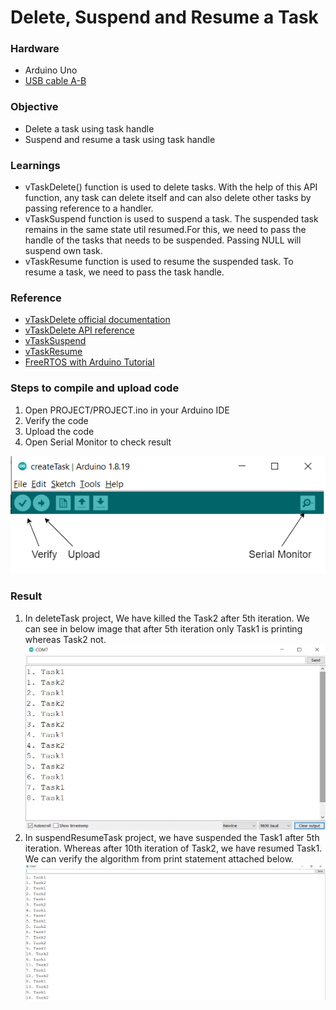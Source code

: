 # Delete, Suspend and Resume a Task
### Hardware
- Arduino Uno
- [USB cable A-B](https://www.amazon.in/USB-Cable-arduino-uno-mega/dp/B084VKTNLP/ref=pd_lpo_1?pd_rd_w=N7Qx4&content-id=amzn1.sym.6fa6e9ce-2890-49c2-bd25-c1096b5f4cf4&pf_rd_p=6fa6e9ce-2890-49c2-bd25-c1096b5f4cf4&pf_rd_r=YZ0KT4XQKZHN2RSCYX5Y&pd_rd_wg=dokhu&pd_rd_r=31a0a15f-7df9-4e6a-8f34-ae6a2ef744ce&pd_rd_i=B084VKTNLP&psc=1)
### Objective
- Delete a task using task handle
- Suspend and resume a task using task handle

### Learnings
- vTaskDelete() function is used to delete tasks. With the help of this API function, any task can delete itself and can also delete other tasks by passing reference to a handler.
- vTaskSuspend function is used to suspend a task. The suspended task remains in the same state util resumed.For this, we need to pass the handle of the tasks that needs to be suspended. Passing NULL will suspend own task.
- vTaskResume function is used to resume the suspended task. To resume a task, we need to pass the task handle.
### Reference
- [vTaskDelete official documentation](https://www.freertos.org/a00126.html)
- [vTaskDelete API reference](https://microcontrollerslab.com/freertos-arduino-how-to-delete-tasks-with-vtaskdelete-api/)
- [vTaskSuspend](https://www.freertos.org/a00130.html)
- [vTaskResume](https://www.freertos.org/a00131.html)
- [FreeRTOS with Arduino Tutorial](https://www.youtube.com/watch?v=UR4Aat6WQJY)

### Steps to compile and upload code
1. Open PROJECT/PROJECT.ino in your Arduino IDE
2. Verify the code
3. Upload the code
4. Open Serial Monitor to check result

![Controls](images/controls.png)
### Result
1. In deleteTask project, We have killed the Task2 after 5th iteration. We can see in below image that after 5th iteration only Task1 is printing whereas Task2 not.
![Result](images/deleteTask.png)
2. In suspendResumeTask project, we have suspended the Task1 after 5th iteration. Whereas after 10th iteration of Task2, we have resumed Task1. We can verify the algorithm from print statement attached below.
![suspendResume](images/suspendResume.png)